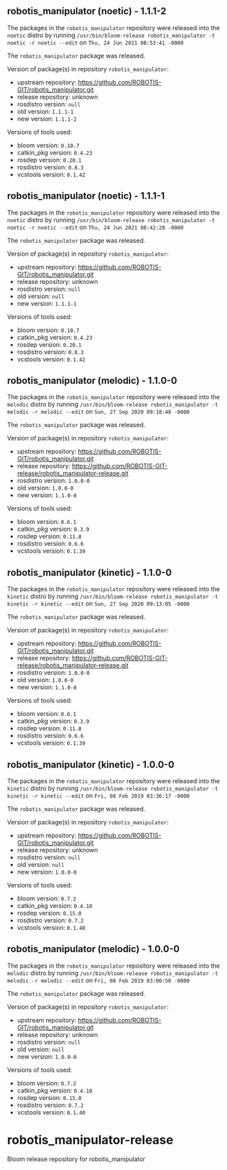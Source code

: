 ## robotis_manipulator (noetic) - 1.1.1-2

The packages in the `robotis_manipulator` repository were released into the `noetic` distro by running `/usr/bin/bloom-release robotis_manipulator -t noetic -r noetic --edit` on `Thu, 24 Jun 2021 08:53:41 -0000`

The `robotis_manipulator` package was released.

Version of package(s) in repository `robotis_manipulator`:

- upstream repository: https://github.com/ROBOTIS-GIT/robotis_manipulator.git
- release repository: unknown
- rosdistro version: `null`
- old version: `1.1.1-1`
- new version: `1.1.1-2`

Versions of tools used:

- bloom version: `0.10.7`
- catkin_pkg version: `0.4.23`
- rosdep version: `0.20.1`
- rosdistro version: `0.8.3`
- vcstools version: `0.1.42`


## robotis_manipulator (noetic) - 1.1.1-1

The packages in the `robotis_manipulator` repository were released into the `noetic` distro by running `/usr/bin/bloom-release robotis_manipulator -t noetic -r noetic --edit` on `Thu, 24 Jun 2021 08:42:28 -0000`

The `robotis_manipulator` package was released.

Version of package(s) in repository `robotis_manipulator`:

- upstream repository: https://github.com/ROBOTIS-GIT/robotis_manipulator.git
- release repository: unknown
- rosdistro version: `null`
- old version: `null`
- new version: `1.1.1-1`

Versions of tools used:

- bloom version: `0.10.7`
- catkin_pkg version: `0.4.23`
- rosdep version: `0.20.1`
- rosdistro version: `0.8.3`
- vcstools version: `0.1.42`


## robotis_manipulator (melodic) - 1.1.0-0

The packages in the `robotis_manipulator` repository were released into the `melodic` distro by running `/usr/bin/bloom-release robotis_manipulator -t melodic -r melodic --edit` on `Sun, 27 Sep 2020 09:18:48 -0000`

The `robotis_manipulator` package was released.

Version of package(s) in repository `robotis_manipulator`:

- upstream repository: https://github.com/ROBOTIS-GIT/robotis_manipulator.git
- release repository: https://github.com/ROBOTIS-GIT-release/robotis_manipulator-release.git
- rosdistro version: `1.0.0-0`
- old version: `1.0.0-0`
- new version: `1.1.0-0`

Versions of tools used:

- bloom version: `0.6.1`
- catkin_pkg version: `0.3.9`
- rosdep version: `0.11.8`
- rosdistro version: `0.6.6`
- vcstools version: `0.1.39`


## robotis_manipulator (kinetic) - 1.1.0-0

The packages in the `robotis_manipulator` repository were released into the `kinetic` distro by running `/usr/bin/bloom-release robotis_manipulator -t kinetic -r kinetic --edit` on `Sun, 27 Sep 2020 09:13:05 -0000`

The `robotis_manipulator` package was released.

Version of package(s) in repository `robotis_manipulator`:

- upstream repository: https://github.com/ROBOTIS-GIT/robotis_manipulator.git
- release repository: https://github.com/ROBOTIS-GIT-release/robotis_manipulator-release.git
- rosdistro version: `1.0.0-0`
- old version: `1.0.0-0`
- new version: `1.1.0-0`

Versions of tools used:

- bloom version: `0.6.1`
- catkin_pkg version: `0.3.9`
- rosdep version: `0.11.8`
- rosdistro version: `0.6.6`
- vcstools version: `0.1.39`


## robotis_manipulator (kinetic) - 1.0.0-0

The packages in the `robotis_manipulator` repository were released into the `kinetic` distro by running `/usr/bin/bloom-release robotis_manipulator -t kinetic -r kinetic --edit` on `Fri, 08 Feb 2019 03:36:17 -0000`

The `robotis_manipulator` package was released.

Version of package(s) in repository `robotis_manipulator`:

- upstream repository: https://github.com/ROBOTIS-GIT/robotis_manipulator.git
- release repository: unknown
- rosdistro version: `null`
- old version: `null`
- new version: `1.0.0-0`

Versions of tools used:

- bloom version: `0.7.2`
- catkin_pkg version: `0.4.10`
- rosdep version: `0.15.0`
- rosdistro version: `0.7.2`
- vcstools version: `0.1.40`


## robotis_manipulator (melodic) - 1.0.0-0

The packages in the `robotis_manipulator` repository were released into the `melodic` distro by running `/usr/bin/bloom-release robotis_manipulator -t melodic -r melodic --edit` on `Fri, 08 Feb 2019 03:00:50 -0000`

The `robotis_manipulator` package was released.

Version of package(s) in repository `robotis_manipulator`:

- upstream repository: https://github.com/ROBOTIS-GIT/robotis_manipulator.git
- release repository: unknown
- rosdistro version: `null`
- old version: `null`
- new version: `1.0.0-0`

Versions of tools used:

- bloom version: `0.7.2`
- catkin_pkg version: `0.4.10`
- rosdep version: `0.15.0`
- rosdistro version: `0.7.2`
- vcstools version: `0.1.40`


# robotis_manipulator-release
Bloom release repository for robotis_manipulator
